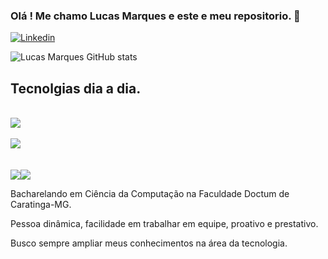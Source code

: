 
### Olá ! Me chamo Lucas Marques e este e meu repositorio. 👋

[![Linkedin](https://img.shields.io/badge/LinkedIn-0077B5?style=for-the-badge&logo=linkedin&logoColor=white)](https://www.linkedin.com/in/lucasmf99/)


![Lucas Marques GitHub stats](https://github-readme-stats.vercel.app/api?username=lucasmarquesfaria&show_icons=true&theme=dark)


## Tecnolgias dia a dia.
<div style="display: inline-block"><br/>
<img  src="https://img.shields.io/badge/HTML-239120?style=for-the-badge&logo=html5&logoColor=white"/><div style="display: inline-block"><br/>
<img  src="https://img.shields.io/badge/CSS-239120?&style=for-the-badge&logo=css3&logoColor=white"/><div style="display: inline-block"><br/>
<img  src="https://img.shields.io/badge/JavaScript-F7DF1E?style=for-the-badge&logo=javascript&logoColor=black"/><div style="display: inline-block"><br/>
<img  src="https://img.shields.io/badge/C%2B%2B-00599C?style=for-the-badge&logo=c%2B%2B&logoColor=white"/>
</div> <br>





Bacharelando em Ciência da Computação na Faculdade Doctum de Caratinga-MG. 

Pessoa dinâmica, facilidade em trabalhar em equipe, proativo e prestativo. 

Busco sempre ampliar meus conhecimentos na área da tecnologia.
